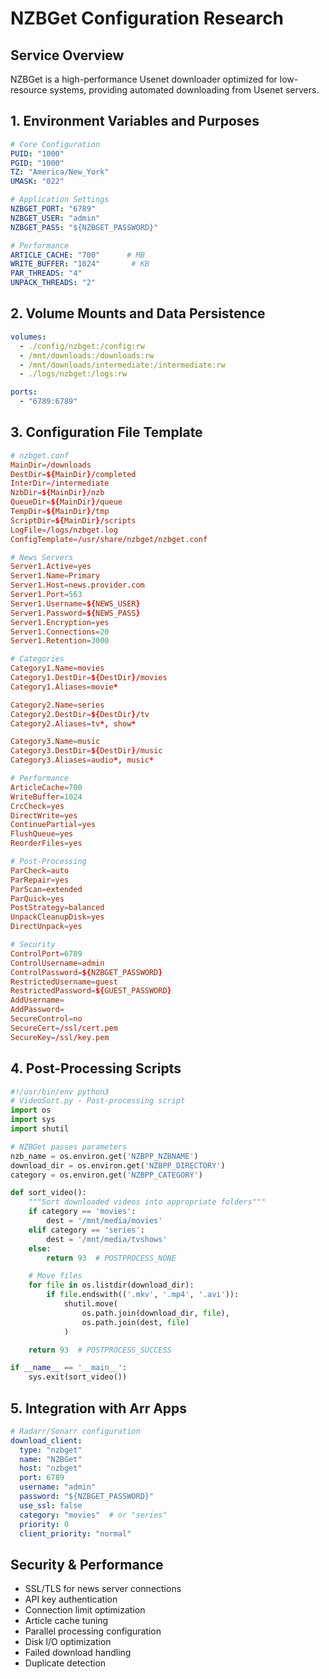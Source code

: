 # NZBGet Configuration Research

## Service Overview
NZBGet is a high-performance Usenet downloader optimized for low-resource systems, providing automated downloading from Usenet servers.

## 1. Environment Variables and Purposes

```yaml
# Core Configuration
PUID: "1000"
PGID: "1000"
TZ: "America/New_York"
UMASK: "022"

# Application Settings
NZBGET_PORT: "6789"
NZBGET_USER: "admin"
NZBGET_PASS: "${NZBGET_PASSWORD}"

# Performance
ARTICLE_CACHE: "700"      # MB
WRITE_BUFFER: "1024"       # KB
PAR_THREADS: "4"
UNPACK_THREADS: "2"
```

## 2. Volume Mounts and Data Persistence

```yaml
volumes:
  - ./config/nzbget:/config:rw
  - /mnt/downloads:/downloads:rw
  - /mnt/downloads/intermediate:/intermediate:rw
  - ./logs/nzbget:/logs:rw

ports:
  - "6789:6789"
```

## 3. Configuration File Template

```conf
# nzbget.conf
MainDir=/downloads
DestDir=${MainDir}/completed
InterDir=/intermediate
NzbDir=${MainDir}/nzb
QueueDir=${MainDir}/queue
TempDir=${MainDir}/tmp
ScriptDir=${MainDir}/scripts
LogFile=/logs/nzbget.log
ConfigTemplate=/usr/share/nzbget/nzbget.conf

# News Servers
Server1.Active=yes
Server1.Name=Primary
Server1.Host=news.provider.com
Server1.Port=563
Server1.Username=${NEWS_USER}
Server1.Password=${NEWS_PASS}
Server1.Encryption=yes
Server1.Connections=20
Server1.Retention=3000

# Categories
Category1.Name=movies
Category1.DestDir=${DestDir}/movies
Category1.Aliases=movie*

Category2.Name=series
Category2.DestDir=${DestDir}/tv
Category2.Aliases=tv*, show*

Category3.Name=music
Category3.DestDir=${DestDir}/music
Category3.Aliases=audio*, music*

# Performance
ArticleCache=700
WriteBuffer=1024
CrcCheck=yes
DirectWrite=yes
ContinuePartial=yes
FlushQueue=yes
ReorderFiles=yes

# Post-Processing
ParCheck=auto
ParRepair=yes
ParScan=extended
ParQuick=yes
PostStrategy=balanced
UnpackCleanupDisk=yes
DirectUnpack=yes

# Security
ControlPort=6789
ControlUsername=admin
ControlPassword=${NZBGET_PASSWORD}
RestrictedUsername=guest
RestrictedPassword=${GUEST_PASSWORD}
AddUsername=
AddPassword=
SecureControl=no
SecureCert=/ssl/cert.pem
SecureKey=/ssl/key.pem
```

## 4. Post-Processing Scripts

```python
#!/usr/bin/env python3
# VideoSort.py - Post-processing script
import os
import sys
import shutil

# NZBGet passes parameters
nzb_name = os.environ.get('NZBPP_NZBNAME')
download_dir = os.environ.get('NZBPP_DIRECTORY')
category = os.environ.get('NZBPP_CATEGORY')

def sort_video():
    """Sort downloaded videos into appropriate folders"""
    if category == 'movies':
        dest = '/mnt/media/movies'
    elif category == 'series':
        dest = '/mnt/media/tvshows'
    else:
        return 93  # POSTPROCESS_NONE

    # Move files
    for file in os.listdir(download_dir):
        if file.endswith(('.mkv', '.mp4', '.avi')):
            shutil.move(
                os.path.join(download_dir, file),
                os.path.join(dest, file)
            )

    return 93  # POSTPROCESS_SUCCESS

if __name__ == '__main__':
    sys.exit(sort_video())
```

## 5. Integration with Arr Apps

```yaml
# Radarr/Sonarr configuration
download_client:
  type: "nzbget"
  name: "NZBGet"
  host: "nzbget"
  port: 6789
  username: "admin"
  password: "${NZBGET_PASSWORD}"
  use_ssl: false
  category: "movies"  # or "series"
  priority: 0
  client_priority: "normal"
```

## Security & Performance

- SSL/TLS for news server connections
- API key authentication
- Connection limit optimization
- Article cache tuning
- Parallel processing configuration
- Disk I/O optimization
- Failed download handling
- Duplicate detection